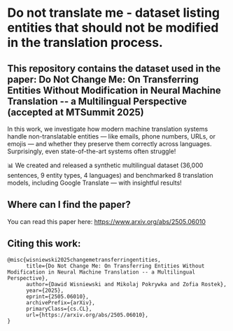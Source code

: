 # Do not translate me - dataset listing entities that should not be modified in the translation process.


## This repository contains the dataset used in the paper: Do Not Change Me: On Transferring Entities Without Modification in Neural Machine Translation -- a Multilingual Perspective (accepted at MTSummit 2025)

In this work, we investigate how modern machine translation systems handle non-translatable entities — like emails, phone numbers, URLs, or emojis — and whether they preserve them correctly across languages. Surprisingly, even state-of-the-art systems often struggle!

📊 We created and released a synthetic multilingual dataset (36,000 sentences, 9 entity types, 4 languages) and benchmarked 8 translation models, including Google Translate — with insightful results!

## Where can I find the paper?

You can read this paper here: https://www.arxiv.org/abs/2505.06010 

## Citing this work:

```
@misc{wisniewski2025changemetransferringentities,
      title={Do Not Change Me: On Transferring Entities Without Modification in Neural Machine Translation -- a Multilingual Perspective}, 
      author={Dawid Wisniewski and Mikolaj Pokrywka and Zofia Rostek},
      year={2025},
      eprint={2505.06010},
      archivePrefix={arXiv},
      primaryClass={cs.CL},
      url={https://arxiv.org/abs/2505.06010}, 
}
```
